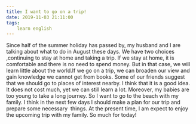 ```yaml
---
title: I want to go on a trip!
date: 2019-11-03 21:11:00
tags:
    learn english
---
```

Since half of the summer holiday has passed by, my husband and I are talking about what to do in August these days. We have two choices ,continuing to stay at home and taking a trip. If we stay at home, it is comfortable and there is no need to spend money. But in that case, we will learn little about the world.If we go on a trip, we can broaden our view and gain knowledge we cannot get from books. Some of our friends suggest that we should go to places of interest nearby. I think that it is a good idea. It does not cost much, yet we can still learn a lot. Moreover, my babies are too young to take a long journey. So I want to go to the beach with my family. I think in the next few days I should make a plan for our trip and prepare some necessary&#xA0; things. At the present time, I am expect to enjoy the upcoming trip with my family. So much for today!